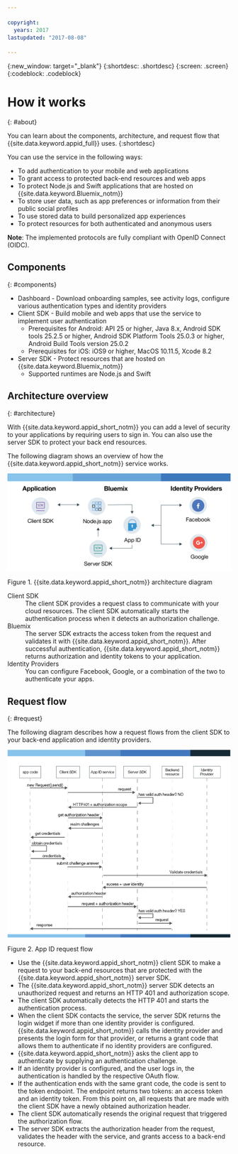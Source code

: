 ```yaml
---

copyright:
  years: 2017
lastupdated: "2017-08-08"

---
```


{:new_window: target="_blank"}
{:shortdesc: .shortdesc}
{:screen: .screen}
{:codeblock: .codeblock}


# How it works
{: #about}

You can learn about the components, architecture, and request flow that {{site.data.keyword.appid_full}} uses.
{:shortdesc}


You can use the service in the following ways:

* To add authentication to your mobile and web applications
* To grant access to protected back-end resources and web apps
* To protect Node.js and Swift applications that are hosted on {{site.data.keyword.Bluemix_notm}}
* To store user data, such as app preferences or information from their public social profiles
* To use stored data to build personalized app experiences
* To protect resources for both authenticated and anonymous users

**Note**: The implemented protocols are fully compliant with OpenID Connect (OIDC).


## Components
{: #components}

* Dashboard - Download onboarding samples, see activity logs, configure various authentication types and identity providers
* Client SDK - Build mobile and web apps that use the service to implement user authentication
    * Prerequisites for Android: API 25 or higher, Java 8.x, Android SDK tools 25.2.5 or higher, Android SDK Platform Tools 25.0.3 or higher, Android Build Tools version 25.0.2
    * Prerequisites for iOS: iOS9 or higher, MacOS 10.11.5, Xcode 8.2
* Server SDK - Protect resources that are hosted on {{site.data.keyword.Bluemix_notm}}
    * Supported runtimes are Node.js and Swift

## Architecture overview
{: #architecture}

With {{site.data.keyword.appid_short_notm}} you can add a level of security to your applications by requiring users to sign in. You can also use the server SDK to protect your back end resources.

The following diagram shows an overview of how the {{site.data.keyword.appid_short_notm}} service works.

![{{site.data.keyword.appid_short_notm}} architecture diagram](/images/appid_architecture2.png)

Figure 1. {{site.data.keyword.appid_short_notm}} architecture diagram

<dl>
  <dt> Client SDK </dt>
    <dd> The client SDK provides a request class to communicate with your cloud resources. The client SDK automatically starts the authentication process when it detects an authorization challenge. </dd>
  <dt> Bluemix </dt>
    <dd>  The server SDK extracts the access token from the request and validates it with {{site.data.keyword.appid_short_notm}}. After successful authentication, {{site.data.keyword.appid_short_notm}} returns authorization and identity tokens to your application. </dd>
  <dt> Identity Providers </dt>
    <dd> You can configure Facebook, Google, or a combination of the two to authenticate your apps.  </dd>
</dl>


## Request flow
{: #request}

The following diagram describes how a request flows from the client SDK to your back-end application and identity providers.

![{{site.data.keyword.appid_short_notm}} request flow](/images/appidflow.png)

Figure 2. App ID request flow

* Use the {{site.data.keyword.appid_short_notm}} client SDK to make a request to your back-end resources that are protected with the {{site.data.keyword.appid_short_notm}} server SDK.
* The {{site.data.keyword.appid_short_notm}} server SDK detects an unauthorized request and returns an HTTP 401 and authorization scope.
* The client SDK automatically detects the HTTP 401 and starts the authentication process.
* When the client SDK contacts the service, the server SDK returns the login widget if more than one identity provider is configured. {{site.data.keyword.appid_short_notm}} calls the identity provider and presents the login form for that provider, or returns a grant code that allows them to authenticate if no identity providers are configured.
* {{site.data.keyword.appid_short_notm}} asks the client app to authenticate by supplying an authentication challenge.
* If an identity provider is configured, and the user logs in, the authentication is handled by the respective OAuth flow.
* If the authentication ends with the same grant code, the code is sent to the token endpoint. The endpoint returns two tokens: an access token and an identity token. From this point on, all requests that are made with the client SDK have a newly obtained authorization header.
* The client SDK automatically resends the original request that triggered the authorization flow.
* The server SDK extracts the authorization header from the request, validates the header with the service, and grants access to a back-end resource.
